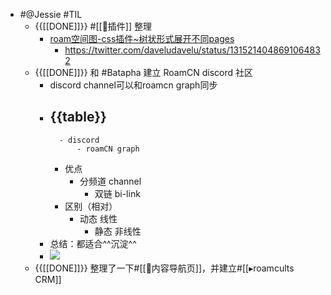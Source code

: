 - #@Jessie #TIL
    - {{[[DONE]]}} #[[🎫插件]] 整理
        - [roam空间图-css插件~树状形式展开不同pages](https://github.com/roam-unofficial/roam-toolkit/pull/165)
            - https://twitter.com/daveludavelu/status/1315214048691064832
    - {{[[DONE]]}} 和 #Batapha 建立 RoamCN discord 社区
        - discord channel可以和roamcn graph同步
        - {{table}}
            - 
                - discord
                    - roamCN graph
            - 优点
                - 分频道 channel
                    - 双链 bi-link
            - 区别（相对）
                - 动态
线性
                    - 静态
非线性
        - 总结：都适合^^沉淀^^
        - ![](https://firebasestorage.googleapis.com/v0/b/firescript-577a2.appspot.com/o/imgs%2Fapp%2FRoamCN%2FdJRDoiGs2K.png?alt=media&token=bd9039ed-66f0-4632-9855-d1b4874e2a4f)
    - {{[[DONE]]}} 整理了一下#[[🎈内容导航页]]，并建立#[[▸roamcults CRM]]
